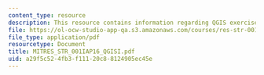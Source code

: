 ```yaml
---
content_type: resource
description: This resource contains information regarding QGIS exercise I.
file: https://ol-ocw-studio-app-qa.s3.amazonaws.com/courses/res-str-001-geographic-information-system-gis-tutorial-january-iap-2016/a29f5c524fb3f11120c88124905ec45e_MITRES_STR_001IAP16_QGISI.pdf
file_type: application/pdf
resourcetype: Document
title: MITRES_STR_001IAP16_QGISI.pdf
uid: a29f5c52-4fb3-f111-20c8-8124905ec45e
---
```

